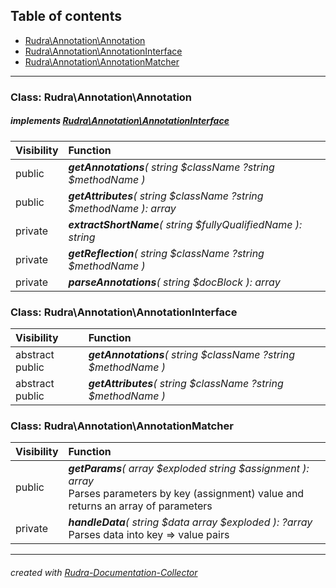 ## Table of contents
- [Rudra\Annotation\Annotation](#rudra_annotation_annotation)
- [Rudra\Annotation\AnnotationInterface](#rudra_annotation_annotationinterface)
- [Rudra\Annotation\AnnotationMatcher](#rudra_annotation_annotationmatcher)
<hr>

<a id="rudra_annotation_annotation"></a>

### Class: Rudra\Annotation\Annotation
##### implements [Rudra\Annotation\AnnotationInterface](#rudra_annotation_annotationinterface)
| Visibility | Function |
|:-----------|:---------|
|public|<em><strong>getAnnotations</strong>( string $className  ?string $methodName )</em><br>|
|public|<em><strong>getAttributes</strong>( string $className  ?string $methodName ): array</em><br>|
|private|<em><strong>extractShortName</strong>( string $fullyQualifiedName ): string</em><br>|
|private|<em><strong>getReflection</strong>( string $className  ?string $methodName )</em><br>|
|private|<em><strong>parseAnnotations</strong>( string $docBlock ): array</em><br>|


<a id="rudra_annotation_annotationinterface"></a>

### Class: Rudra\Annotation\AnnotationInterface
| Visibility | Function |
|:-----------|:---------|
|abstract public|<em><strong>getAnnotations</strong>( string $className  ?string $methodName )</em><br>|
|abstract public|<em><strong>getAttributes</strong>( string $className  ?string $methodName )</em><br>|


<a id="rudra_annotation_annotationmatcher"></a>

### Class: Rudra\Annotation\AnnotationMatcher
| Visibility | Function |
|:-----------|:---------|
|public|<em><strong>getParams</strong>( array $exploded  string $assignment ): array</em><br>Parses parameters by key (assignment) value and returns an array of parameters|
|private|<em><strong>handleData</strong>( string $data  array $exploded ): ?array</em><br>Parses data into key => value pairs|
<hr>

###### created with [Rudra-Documentation-Collector](#https://github.com/Jagepard/Rudra-Documentation-Collector)
